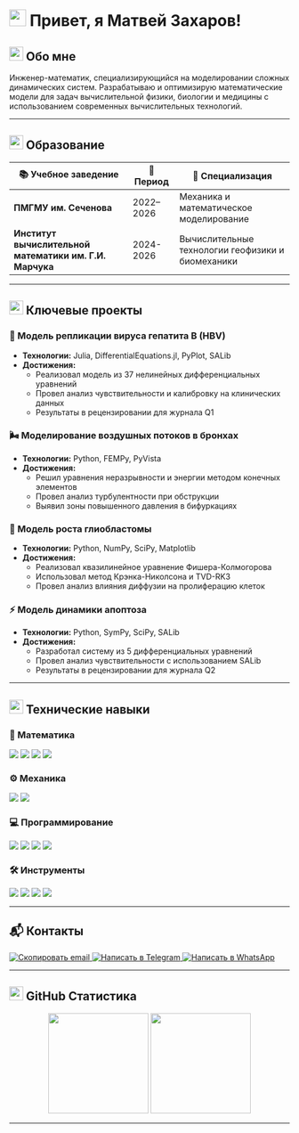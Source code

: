 # <img src="https://media.giphy.com/media/hvRJCLFzcasrR4ia7z/giphy.gif" width="30px"> Привет, я Матвей Захаров! 

## <img src="https://media.giphy.com/media/26tn33aiTi1jkl6H6/giphy.gif" width="25"> Обо мне
Инженер-математик, специализирующийся на моделировании сложных динамических систем. Разрабатываю и оптимизирую математические модели для задач вычислительной физики, биологии и медицины с использованием современных вычислительных технологий.

---

## <img src="https://media.giphy.com/media/3o7aCTPPm4OHfRLSH6/giphy.gif" width="25"> Образование
| 📚 Учебное заведение | 📅 Период | 🎯 Специализация |
|---------------------|-----------|------------------|
| **ПМГМУ им. Сеченова** | 2022–2026 | Механика и математическое моделирование |
| **Институт вычислительной математики им. Г.И. Марчука** | 2024-2026 | Вычислительные технологии геофизики и биомеханики |

---

## <img src="https://media.giphy.com/media/3o7aD2saalBwwftBIY/giphy.gif" width="25"> Ключевые проекты

### 🔬 Модель репликации вируса гепатита B (HBV)
- **Технологии:** Julia, DifferentialEquations.jl, PyPlot, SALib
- **Достижения:**
  - Реализовал модель из 37 нелинейных дифференциальных уравнений
  - Провел анализ чувствительности и калибровку на клинических данных
  - Результаты в рецензировании для журнала Q1

### 🌬️ Моделирование воздушных потоков в бронхах
- **Технологии:** Python, FEMPy, PyVista
- **Достижения:**
  - Решил уравнения неразрывности и энергии методом конечных элементов
  - Провел анализ турбулентности при обструкции
  - Выявил зоны повышенного давления в бифуркациях

### 🧠 Модель роста глиобластомы
- **Технологии:** Python, NumPy, SciPy, Matplotlib
- **Достижения:**
  - Реализовал квазилинейное уравнение Фишера-Колмогорова
  - Использовал метод Крэнка-Николсона и TVD-RK3
  - Провел анализ влияния диффузии на пролиферацию клеток

### ⚡ Модель динамики апоптоза
- **Технологии:** Python, SymPy, SciPy, SALib
- **Достижения:**
  - Разработал систему из 5 дифференциальных уравнений
  - Провел анализ чувствительности с использованием SALib
  - Результаты в рецензировании для журнала Q2

---

## <img src="https://media.giphy.com/media/26tn33aiTi1jkl6H6/giphy.gif" width="25"> Технические навыки

### 🧮 Математика
<div>
  <img src="https://img.shields.io/badge/Linear%20Algebra-007ACC?style=for-the-badge&logoColor=white" />
  <img src="https://img.shields.io/badge/Numerical%20Methods-FF6F00?style=for-the-badge&logoColor=white" />
  <img src="https://img.shields.io/badge/Probability%20Theory-4CAF50?style=for-the-badge&logoColor=white" />
  <img src="https://img.shields.io/badge/Stochastic%20Analysis-9C27B0?style=for-the-badge&logoColor=white" />
</div>

### ⚙️ Механика
<div>
  <img src="https://img.shields.io/badge/Computational%20Mechanics-FF5722?style=for-the-badge&logoColor=white" />
  <img src="https://img.shields.io/badge/Continuum%20Mechanics-607D8B?style=for-the-badge&logoColor=white" />
</div>

### 💻 Программирование
<div>
  <img src="https://img.shields.io/badge/Python-3776AB?style=for-the-badge&logo=python&logoColor=white" />
  <img src="https://img.shields.io/badge/Julia-9558B2?style=for-the-badge&logo=julia&logoColor=white" />
  <img src="https://img.shields.io/badge/R-276DC3?style=for-the-badge&logo=r&logoColor=white" />
  <img src="https://img.shields.io/badge/MATLAB-0076A8?style=for-the-badge&logoColor=white" />
</div>

### 🛠️ Инструменты
<div>
  <img src="https://img.shields.io/badge/Linux-FCC624?style=for-the-badge&logo=linux&logoColor=black" />
  <img src="https://img.shields.io/badge/LaTeX-008080?style=for-the-badge&logo=latex&logoColor=white" />
  <img src="https://img.shields.io/badge/GitHub-100000?style=for-the-badge&logo=github&logoColor=white" />
  <img src="https://img.shields.io/badge/SQL-4169E1?style=for-the-badge&logoColor=white" />
</div>

---

## 📬 Контакты
<div>
  <!-- Email с копированием в буфер обмена -->
  <a href="#" onclick="navigator.clipboard.writeText('mattew.zakharov.03@mail.ru'); alert('Email скопирован в буфер обмена!'); return false;">
    <img src="https://img.shields.io/badge/Email-D14836?style=for-the-badge&logo=gmail&logoColor=white" alt="Скопировать email" />
  </a>
  <a href="https://t.me/vzgladov">
    <img src="https://img.shields.io/badge/Telegram-2CA5E0?style=for-the-badge&logo=telegram&logoColor=white" alt="Написать в Telegram" />
  </a>
  <a href="https://wa.me/79956824507">
    <img src="https://img.shields.io/badge/WhatsApp-25D366?style=for-the-badge&logo=whatsapp&logoColor=white" alt="Написать в WhatsApp" />
  </a>
</div>

---

## <img src="https://media.giphy.com/media/3o7aCTPPm4OHfRLSH6/giphy.gif" width="25"> GitHub Статистика
<div align="center">
  <img height="180em" src="https://github-readme-stats.vercel.app/api?username=motylek25&show_icons=true&theme=radical&include_all_commits=true&count_private=true"/>
  <img height="180em" src="https://github-readme-stats.vercel.app/api/top-langs/?username=motylek25&layout=compact&langs_count=8&theme=radical"/>
</div>

---

<div align="center">
  <img src="https://komarev.com/ghpvc/?username=motylek25&style=flat-square&color=blue" alt=""/>
</div>
